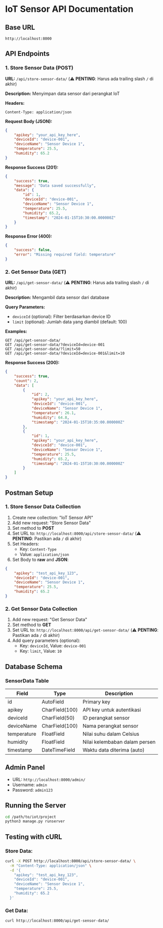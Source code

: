 # IoT Sensor API Documentation

## Base URL
```
http://localhost:8000
```

## API Endpoints

### 1. Store Sensor Data (POST)
**URL:** `/api/store-sensor-data/` (⚠️ **PENTING**: Harus ada trailing slash `/` di akhir)

**Description:** Menyimpan data sensor dari perangkat IoT

**Headers:**
```
Content-Type: application/json
```

**Request Body (JSON):**
```json
{
    "apikey": "your_api_key_here",
    "deviceId": "device-001",
    "deviceName": "Sensor Device 1",
    "temperature": 25.5,
    "humidity": 65.2
}
```

**Response Success (201):**
```json
{
    "success": true,
    "message": "Data saved successfully",
    "data": {
        "id": 1,
        "deviceId": "device-001",
        "deviceName": "Sensor Device 1",
        "temperature": 25.5,
        "humidity": 65.2,
        "timestamp": "2024-01-15T10:30:00.000000Z"
    }
}
```

**Response Error (400):**
```json
{
    "success": false,
    "error": "Missing required field: temperature"
}
```

### 2. Get Sensor Data (GET)
**URL:** `/api/get-sensor-data/` (⚠️ **PENTING**: Harus ada trailing slash `/` di akhir)

**Description:** Mengambil data sensor dari database

**Query Parameters:**
- `deviceId` (optional): Filter berdasarkan device ID
- `limit` (optional): Jumlah data yang diambil (default: 100)

**Examples:**
```
GET /api/get-sensor-data/
GET /api/get-sensor-data/?deviceId=device-001
GET /api/get-sensor-data/?limit=50
GET /api/get-sensor-data/?deviceId=device-001&limit=10
```

**Response Success (200):**
```json
{
    "success": true,
    "count": 2,
    "data": [
        {
            "id": 2,
            "apikey": "your_api_key_here",
            "deviceId": "device-001",
            "deviceName": "Sensor Device 1",
            "temperature": 26.1,
            "humidity": 64.8,
            "timestamp": "2024-01-15T10:35:00.000000Z"
        },
        {
            "id": 1,
            "apikey": "your_api_key_here",
            "deviceId": "device-001",
            "deviceName": "Sensor Device 1",
            "temperature": 25.5,
            "humidity": 65.2,
            "timestamp": "2024-01-15T10:30:00.000000Z"
        }
    ]
}
```

## Postman Setup

### 1. Store Sensor Data Collection
1. Create new collection: "IoT Sensor API"
2. Add new request: "Store Sensor Data"
3. Set method to **POST**
4. Set URL to: `http://localhost:8000/api/store-sensor-data/` (⚠️ **PENTING**: Pastikan ada `/` di akhir)
5. Set Headers:
   - Key: `Content-Type`
   - Value: `application/json`
6. Set Body to **raw** and **JSON**:
```json
{
    "apikey": "test_api_key_123",
    "deviceId": "device-001",
    "deviceName": "Sensor Device 1",
    "temperature": 25.5,
    "humidity": 65.2
}
```

### 2. Get Sensor Data Collection
1. Add new request: "Get Sensor Data"
2. Set method to **GET**
3. Set URL to: `http://localhost:8000/api/get-sensor-data/` (⚠️ **PENTING**: Pastikan ada `/` di akhir)
4. Add query parameters (optional):
   - Key: `deviceId`, Value: `device-001`
   - Key: `limit`, Value: `10`

## Database Schema

### SensorData Table
| Field | Type | Description |
|-------|------|-------------|
| id | AutoField | Primary key |
| apikey | CharField(100) | API key untuk autentikasi |
| deviceId | CharField(50) | ID perangkat sensor |
| deviceName | CharField(100) | Nama perangkat sensor |
| temperature | FloatField | Nilai suhu dalam Celsius |
| humidity | FloatField | Nilai kelembaban dalam persen |
| timestamp | DateTimeField | Waktu data diterima (auto) |

## Admin Panel
- URL: `http://localhost:8000/admin/`
- Username: `admin`
- Password: `admin123`

## Running the Server
```bash
cd /path/to/iot/project
python3 manage.py runserver
```

## Testing with cURL

### Store Data:
```bash
curl -X POST http://localhost:8000/api/store-sensor-data/ \
  -H "Content-Type: application/json" \
  -d '{
    "apikey": "test_api_key_123",
    "deviceId": "device-001",
    "deviceName": "Sensor Device 1",
    "temperature": 25.5,
    "humidity": 65.2
  }'
```

### Get Data:
```bash
curl http://localhost:8000/api/get-sensor-data/
``` 